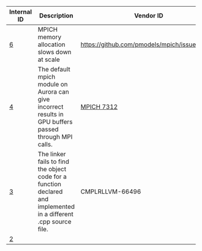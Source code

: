 | Internal ID |  Description | Vendor ID | Reproducer Path | PoC | Status | Priority | ETA
| --- | --- | --- | --- | --- | --- | --- |--- |
| [6](https://github.com/argonne-lcf/AuroraBugTracking/issues/6) | MPICH memory allocation slows down at scale | https://github.com/pmodels/mpich/issues/7333 | see MPICH issue | Ye Luo | Open--- WA available |  | _No response_ |
| [4](https://github.com/argonne-lcf/AuroraBugTracking/issues/4) | The default mpich module on Aurora can give incorrect results in GPU buffers passed through MPI calls. | [MPICH 7312](https://github.com/pmodels/mpich/pull/7312) | grid application (lattice QCD) | Patrick Steinbrecher, Tim Williams | Open -- WA available |  | _No response_ |
| [3](https://github.com/argonne-lcf/AuroraBugTracking/issues/3) | The linker fails to find the object code for a function declared and implemented in a different .cpp source file. | CMPLRLLVM-66496 | /home/zippy/smalltests/aurora/xgc42/fails | Tim Williams | Open -- WA available |  |  |
| [2](https://github.com/argonne-lcf/AuroraBugTracking/issues/2) |  |  |  |  |  |  |  |
